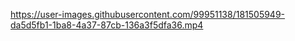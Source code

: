 https://user-images.githubusercontent.com/99951138/181505949-da5d5fb1-1ba8-4a37-87cb-136a3f5dfa36.mp4

